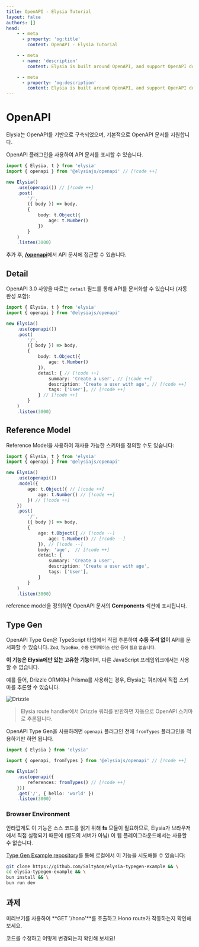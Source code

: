 ```yaml
---
title: OpenAPI - Elysia Tutorial
layout: false
authors: []
head:
    - - meta
      - property: 'og:title'
        content: OpenAPI - Elysia Tutorial

    - - meta
      - name: 'description'
        content: Elysia is built around OpenAPI, and support OpenAPI documentation out of the box.

    - - meta
      - property: 'og:description'
        content: Elysia is built around OpenAPI, and support OpenAPI documentation out of the box.
---
```


<script setup lang="ts">
import { Elysia } from 'elysia'

import Editor from '../../../components/xiao/playground/playground.vue'
import DocLink from '../../../components/xiao/doc-link/doc-link.vue'
import Playground from '../../../components/nearl/playground.vue'

import { code, testcases } from './data'
</script>

<Editor :code="code" :testcases="testcases">

# OpenAPI

Elysia는 OpenAPI를 기반으로 구축되었으며, 기본적으로 OpenAPI 문서를 지원합니다.

<DocLink href="/patterns/openapi">OpenAPI 플러그인</DocLink>을 사용하여 API 문서를 표시할 수 있습니다.

```typescript
import { Elysia, t } from 'elysia'
import { openapi } from '@elysiajs/openapi' // [!code ++]

new Elysia()
	.use(openapi()) // [!code ++]
	.post(
		'/',
		({ body }) => body,
		{
			body: t.Object({
				age: t.Number()
			})
		}
	)
	.listen(3000)
```

추가 후, <a href="/playground/preview" target="_blank">**/openapi**</a>에서 API 문서에 접근할 수 있습니다.

## Detail
OpenAPI 3.0 사양을 따르는 `detail` 필드를 통해 API를 문서화할 수 있습니다 (자동 완성 포함):

```typescript
import { Elysia, t } from 'elysia'
import { openapi } from '@elysiajs/openapi'

new Elysia()
	.use(openapi())
	.post(
		'/',
		({ body }) => body,
		{
			body: t.Object({
				age: t.Number()
			}),
			detail: { // [!code ++]
				summary: 'Create a user', // [!code ++]
				description: 'Create a user with age', // [!code ++]
				tags: ['User'], // [!code ++]
			} // [!code ++]
		}
	)
	.listen(3000)
```

## Reference Model
<DocLink href="https://elysiajs.com/essential/validation.html#reference-model">Reference Model</DocLink>을 사용하여 재사용 가능한 스키마를 정의할 수도 있습니다:

```typescript
import { Elysia, t } from 'elysia'
import { openapi } from '@elysiajs/openapi'

new Elysia()
	.use(openapi())
	.model({
		age: t.Object({ // [!code ++]
			age: t.Number() // [!code ++]
		}) // [!code ++]
	})
	.post(
		'/',
		({ body }) => body,
		{
			age: t.Object({ // [!code --]
				age: t.Number() // [!code --]
			}), // [!code --]
			body: 'age',  // [!code ++]
			detail: {
				summary: 'Create a user',
				description: 'Create a user with age',
				tags: ['User'],
			}
		}
	)
	.listen(3000)
```

reference model을 정의하면 OpenAPI 문서의 **Components** 섹션에 표시됩니다.

## Type Gen
<DocLink href="/blog/openapi-type-gen.html">OpenAPI Type Gen</DocLink>은 TypeScript 타입에서 직접 추론하여 **수동 주석 없이** API를 문서화할 수 있습니다. <small>Zod, TypeBox, 수동 인터페이스 선언 등이 필요 없습니다.</small>

**이 기능은 Elysia에만 있는 고유한 기능**이며, 다른 JavaScript 프레임워크에서는 사용할 수 없습니다.

예를 들어, Drizzle ORM이나 Prisma를 사용하는 경우, Elysia는 쿼리에서 직접 스키마를 추론할 수 있습니다.

![Drizzle](/blog/openapi-type-gen/drizzle-typegen.webp)

> Elysia route handler에서 Drizzle 쿼리를 반환하면 자동으로 OpenAPI 스키마로 추론됩니다.

<DocLink href="/blog/openapi-type-gen.html">OpenAPI Type Gen</DocLink>을 사용하려면 `openapi` 플러그인 전에 `fromTypes` 플러그인을 적용하기만 하면 됩니다.

```typescript
import { Elysia } from 'elysia'

import { openapi, fromTypes } from '@elysiajs/openapi' // [!code ++]

new Elysia()
	.use(openapi({
		references: fromTypes() // [!code ++]
	}))
	.get('/', { hello: 'world' })
	.listen(3000)
```

### Browser Environment

안타깝게도 이 기능은 소스 코드를 읽기 위해 **fs** 모듈이 필요하므로, Elysia가 브라우저에서 직접 실행되기 때문에 (별도의 서버가 아님) 이 웹 플레이그라운드에서는 사용할 수 없습니다.

<a href="https://github.com/SaltyAom/elysia-typegen-example" target="_blank">Type Gen Example repository</a>를 통해 로컬에서 이 기능을 시도해볼 수 있습니다:

```bash
git clone https://github.com/SaltyAom/elysia-typegen-example && \
cd elysia-typegen-example && \
bun install && \
bun run dev
```

## 과제

미리보기를 사용하여 **GET '/hono'**를 호출하고 Hono route가 작동하는지 확인해 보세요.

코드를 수정하고 어떻게 변경되는지 확인해 보세요!

</Editor>
